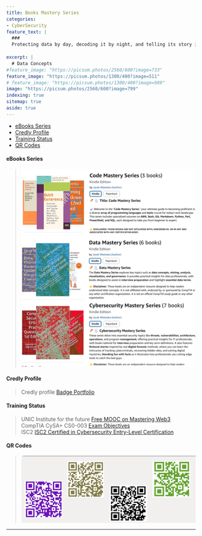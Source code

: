 ```yaml
---
title: Books Mastery Series
categories:
- CyberSecurity
feature_text: |
  ### 
  Protecting data by day, decoding it by night, and telling its story in between!

excerpt: |
  # Data Concepts
#feature_image: "https://picsum.photos/2560/600?image=733"
feature_image: "https://picsum.photos/1300/400?image=511"
# feature_image: "https://picsum.photos/1300/400?image=989"
image: "https://picsum.photos/2560/600?image=799"
indexing: true
sitemap: true
aside: true
---
```


- [eBooks Series](#ebooks-series)
- [Credly Profile](#credly-profile)
- [Training Status](#training-status)
- [QR Codes](#qr-codes)

#### eBooks Series

<!-- > [![eBook Series](image-20.png)](https://www.amazon.com/author/esccode) -->
<!-- [![Digital Forensic Case Stories](image-16.png)](https://www.amazon.com/dp/B0DKG6W579) -->
> [![Code Mastery Series](image-21.png)](https://www.amazon.com/dp/B0DWZ7RTMJ)
> [![Data Mastery Series](image-22.png)](https://www.amazon.com/dp/B0DM6CSP2J)
> [![Cybersecurity Mastery Series](image-23.png)](https://www.amazon.com/dp/B0DM6K1JMP)
<!-- [![Naffy.io "Produkty cyfrowe"](image-8.png)](https://www.naffy.io/esccode-pl) -->
#### Credly Profile

> Credly profile [Badge Portfolio](https://www.credly.com/users/jacek-wieteska)

<!-- <div data-iframe-width="150" data-iframe-height="270" data-share-badge-id="429b7fd2-ead7-40a6-9305-edd2378fe538" data-share-badge-host="https://www.credly.com"></div><script type="text/javascript" async src="//cdn.credly.com/assets/utilities/embed.js"></script> -->

#### Training Status

> UNIC Institute for the future [Free MOOC on Mastering Web3](https://www.unic.ac.cy/iff/education-and-training/free-courses-moocs/mastering-web3-blockchain-cryptocurrencies-nfts-and-the-metaverse/)  
> CompTIA CySA+ CS0-003 [Exam Objectives ](https://www.comptia.org/certifications)  
> ISC2 [ISC2 Certified in Cybersecurity Entry-Level Certification ](https://www.isc2.org/certifications/cc)  

#### QR Codes

> ![QR Codes](image-12.png)

---
<!-- 

<!-- markdown content for cookie -->

<script>
    // CSS for the cookies consent banner
    const style = document.createElement('style');
    style.innerHTML = `
        #cookieConsent {
            position: fixed;
            bottom: 0;
            left: 0;
            width: 100%;
            background-color: #000;
            color: #fff;
            text-align: center;
            padding: 15px;
            z-index: 1000;
            display: none;
        }
        #cookieConsent a {
            color: #4CAF50;
        }
    `;
    document.head.appendChild(style);

    // Function to set a cookie
    function setCookie(name, value, days) {
        let expires = "";
        if (days) {
            let date = new Date();
            date.setTime(date.getTime() + (days * 24 * 60 * 60 * 1000));
            expires = "; expires=" + date.toUTCString();
        }
        document.cookie = name + "=" + (value || "") + expires + "; path=/";
    }

    // Function to get a cookie by name
    function getCookie(name) {
        let nameEQ = name + "=";
        let ca = document.cookie.split(';');
        for (let i = 0; i < ca.length; i++) {
            let c = ca[i];
            while (c.charAt(0) == ' ') c = c.substring(1, c.length);
            if (c.indexOf(nameEQ) == 0) return c.substring(nameEQ.length, c.length);
        }
        return null;
    }

    // Function to check if cookies consent has already been given
    function checkCookieConsent() {
        let consent = getCookie("cookieConsent");
        if (!consent) {
            document.getElementById("cookieConsent").style.display = "block";
        }
    }

    // Event listener for the "Got it!" link
    document.addEventListener('DOMContentLoaded', function() {
        const consentBanner = document.createElement('div');
        consentBanner.id = 'cookieConsent';
        consentBanner.innerHTML = `This website uses /cookies/ to ensure you get the best experience on our website. 
            <a href="javascript:void(0);" id="acceptCookies">Got it!</a>`;
        document.body.appendChild(consentBanner);

        document.getElementById("acceptCookies").addEventListener("click", function() {
            setCookie("cookieConsent", "accepted", 365);
            document.getElementById("cookieConsent").style.display = "none";
        });

        checkCookieConsent();
    });
</script>
